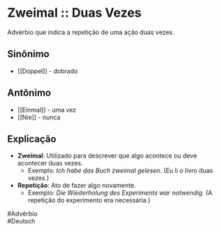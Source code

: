 # Zweimal :: Duas Vezes
Advérbio que indica a repetição de uma ação duas vezes.

## Sinônimo
- [[Doppel]] - dobrado  

## Antônimo
- [[Einmal]] - uma vez  
- [[Nie]] - nunca  

## Explicação
- **Zweimal**: Utilizado para descrever que algo acontece ou deve acontecer duas vezes.
  - Exemplo: *Ich habe das Buch zweimal gelesen.* (Eu li o livro duas vezes.)
- **Repetição**: Ato de fazer algo novamente.
  - Exemplo: *Die Wiederholung des Experiments war notwendig.* (A repetição do experimento era necessária.)

#Advérbio  
#Deutsch